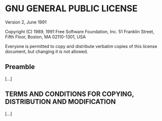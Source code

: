 # GNU GENERAL PUBLIC LICENSE
Version 2, June 1991

Copyright (C) 1989, 1991 Free Software Foundation, Inc.
51 Franklin Street, Fifth Floor, Boston, MA 02110-1301, USA

Everyone is permitted to copy and distribute verbatim copies
of this license document, but changing it is not allowed.

## Preamble

[...]

## TERMS AND CONDITIONS FOR COPYING, DISTRIBUTION AND MODIFICATION

[...]
